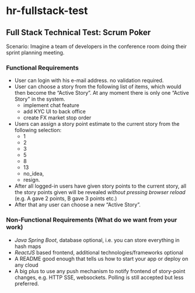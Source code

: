 # hr-fullstack-test

## Full Stack Technical Test: Scrum Poker
 
 
Scenario: Imagine a team of developers in the conference room doing their sprint planning meeting.
 
### Functional Requirements
 
-	User can login with his e-mail address. no validation required.
-	User can choose a story from the following list of items, which would then become the “Active Story”. At any moment there is only one “Active Story" in the system.
    * implement chat feature
    * add KYC UI to back office
    * create FX market stop order
-	Users can assign a story point estimate to the current story from the following selection:
    * 1
    * 2
    * 3
    * 5
    * 8
    * 13
    * no_idea,
    * resign.
-	After all logged-in users have given story points to the current story, all the story points given will be revealed *without pressing browser reload* (e.g. A gave 2 points, B gave 3 points etc.) 
-	After that any user can choose a new “Active Story”.
 
### Non-Functional Requirements (What do we want from your work)
 
-	*Java Spring Boot*, database optional, i.e. you can store everything in hash maps
-	*ReactJS* based frontend, additional technologies/frameworks optional
-	A README good enough that tells us how to start your app or deploy on any cloud
-	A big plus to use any push mechanism to notify frontend of story-point changes, e.g. HTTP SSE, websockets. Polling is still accepted but less preferred.
